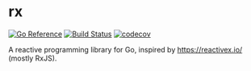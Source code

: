 # rx

[![Go Reference](https://pkg.go.dev/badge/github.com/b97tsk/rx.svg)](https://pkg.go.dev/github.com/b97tsk/rx)
[![Build Status](https://github.com/b97tsk/rx/actions/workflows/build.yml/badge.svg?branch=generics)](https://github.com/b97tsk/rx/actions)
[![codecov](https://codecov.io/gh/b97tsk/rx/branch/generics/graph/badge.svg?token=N7LYL4U1U8)](https://codecov.io/gh/b97tsk/rx)

A reactive programming library for Go, inspired by https://reactivex.io/ (mostly RxJS).
